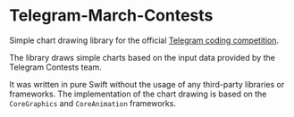 # Telegram-March-Contests
Simple chart drawing library for the official [Telegram coding competition](https://t.me/contest/6).

The library draws simple charts based on the input data provided by the Telegram Contests team.

It was written in pure Swift without the usage of any third-party libraries or frameworks. 
The implementation of the chart drawing is based on the `CoreGraphics` and `CoreAnimation` frameworks.
